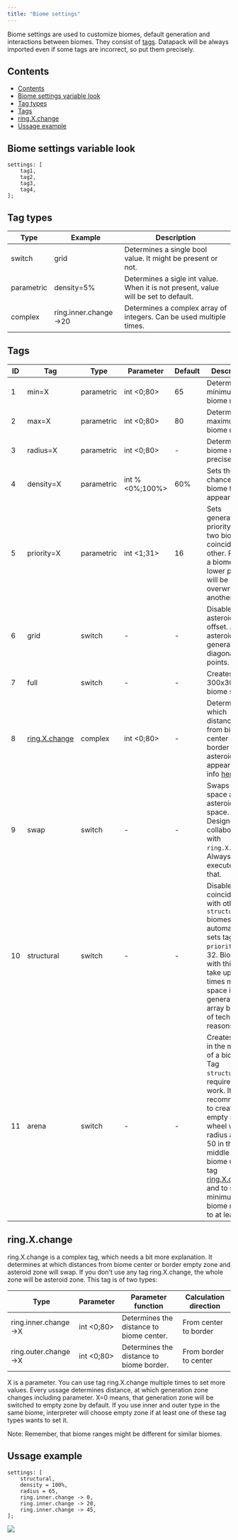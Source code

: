```yaml
---
title: "Biome settings"
---
```


Biome settings are used to customize biomes, default generation and interactions between biomes. They consist of [tags](#tags).
Datapack will be always imported even if some tags are incorrect, so put them precisely.

## Contents

-   [Contents](#contents)
-   [Biome settings variable look](#biome-settings-variable-look)
-   [Tag types](#tag-types)
-   [Tags](#tags)
-   [ring.X.change](#ringxchange)
-   [Ussage example](#ussage-example)

## Biome settings variable look

```text showLineNumbers
settings: [
	tag1,
	tag2,
	tag3,
	tag4,
];
```

## Tag types

| Type       | Example               | Description                                                                         |
| ---------- | --------------------- | ----------------------------------------------------------------------------------- |
| switch     | grid                  | Determines a single bool value. It might be present or not.                         |
| parametric | density=5%            | Determines a sigle int value. When it is not present, value will be set to default. |
| complex    | ring.inner.change->20 | Determines a complex array of integers. Can be used multiple times.                 |

## Tags

| ID  | Tag                           | Type       | Parameter       | Default | Description                                                                                                                                                                                                                                                          | Note                                                 |
| --- | ----------------------------- | ---------- | --------------- | ------- | -------------------------------------------------------------------------------------------------------------------------------------------------------------------------------------------------------------------------------------------------------------------- | ---------------------------------------------------- |
| 1   | min=X                         | parametric | int <0;80>      | 65      | Determines minimum biome radius.                                                                                                                                                                                                                                     | -                                                    |
| 2   | max=X                         | parametric | int <0;80>      | 80      | Determines maximum biome radius.                                                                                                                                                                                                                                     | -                                                    |
| 3   | radius=X                      | parametric | int <0;80>      | -       | Determines biome radius precisely.                                                                                                                                                                                                                                   | Overwrites `min` and `max`.                          |
| 4   | density=X                     | parametric | int % <0%;100%> | 60%     | Sets the chance for biome to appear.                                                                                                                                                                                                                                 | -                                                    |
| 5   | priority=X                    | parametric | int <1;31>      | 16      | Sets generation priority, when two biomes coincide each other. Part of a biome with a lower priority will be overwritten by another.                                                                                                                                 | -                                                    |
| 6   | grid                          | switch     | -               | -       | Disables asteroid offset. All asteroids will generate in diagonal grid points.                                                                                                                                                                                       | -                                                    |
| 7   | full                          | switch     | -               | -       | Creates a 300x300 full biome square.                                                                                                                                                                                                                                 | Don't use it in a good datapack.                     |
| 8   | [ring.X.change](#ringxchange) | complex    | int <0;80>      | -       | Determines at which distances from biome center or border asteroids will appear. More info [here](#ringxchange).                                                                                                                                                     | -                                                    |
| 9   | swap                          | switch     | -               | -       | Swaps empty space and asteroid space. Designed to collaborate with `ring.X.change`. Always executes after that.                                                                                                                                                      | -                                                    |
| 10  | structural                    | switch     | -               | -       | Disables coinciding with other `structural` biomes and automatically sets tag `priority` to 32. Biomes with this tag take up two times more space in generation array because of technical reasons.                                                                  | It's recommended to put it only on structures.       |
| 11  | arena                         | switch     | -               | -       | Creates arena in the middle of a biome. Tag `structural` is required to work. It is recommended to create empty space wheel with radius at least 50 in the middle of a biome using tag [ring.X.change](#ringxchange) and to set minimum biome radius to at least 50. | Asteroids inside arena can only be removed manually. |

## ring.X.change

ring.X.change is a complex tag, which needs a bit more explanation.
It determines at which distances from biome center or border empty zone and asteroid zone will swap.
If you don't use any tag ring.X.change, the whole zone will be asteroid zone.
This tag is of two types:

| Type                 | Parameter  | Parameter function                       | Calculation direction |
| -------------------- | ---------- | ---------------------------------------- | --------------------- |
| ring.inner.change->X | int <0;80> | Determines the distance to biome center. | From center to border |
| ring.outer.change->X | int <0;80> | Determines the distance to biome border. | From border to center |

X is a parameter. You can use tag ring.X.change multiple times to set more values.
Every ussage determines distance, at which generation zone changes including parameter.
X=0 means, that generation zone will be switched to empty zone by default.
If you use inner and outer type in the same biome, interpreter will choose empty zone if at least one
of these tag types wants to set it.

Note: Remember, that biome ranges might be different for similar biomes.

## Ussage example

```text showLineNumbers
settings: [
	structural,
	density = 100%,
	radius = 65,
	ring.inner.change -> 0,
	ring.inner.change -> 20,
	ring.inner.change -> 45,
];
```

![](/img/biome_preview1.png)
